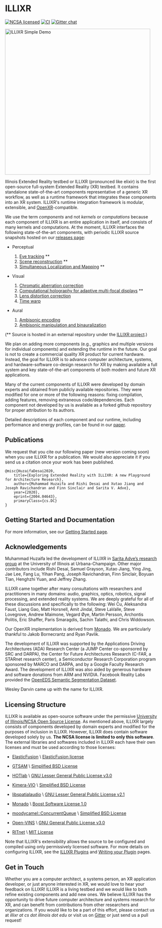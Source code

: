 # ILLIXR

[![NCSA licensed](https://img.shields.io/badge/license-NCSA-blue.svg)](LICENSE)
[![CI](https://github.com/ILLIXR/ILLIXR/workflows/illixr-tests-master/badge.svg)](https://github.com/ILLIXR/ILLIXR/actions)
[![Gitter chat](https://badges.gitter.im/gitterHQ/gitter.png)](https://gitter.im/ILLIXR/community)

<a href="https://www.youtube.com/watch?v=5GXsUP9_34U">
    <img
        alt="ILLIXR Simple Demo"
        src="https://img.youtube.com/vi/5GXsUP9_34U/0.jpg"
        style="width: 480px"
    >
</a>

Illinois Extended Reality testbed or ILLIXR (pronounced like elixir) is
    the first open-source full-system Extended Reality (XR) testbed.
It contains standalone state-of-the-art components representative of a generic XR workflow,
    as well as a runtime framework that integrates these components into an XR system.
ILLIXR's runtime integration framework is modular, extensible, and [OpenXR][26]-compatible.

We use the term _components_ and not _kernels_ or _computations_ because
    each component of ILLIXR is an entire application in itself,
    and consists of many kernels and computations.
At the moment, ILLIXR interfaces the following state-of-the-art components,
    with periodic ILLIXR source snapshots hosted on our [releases page][25]:

-   Perceptual
    1.  [Eye tracking][3] **
    1.  [Scene reconstruction][2] **
    1.  [Simultaneous Localization and Mapping][1] **

-   Visual
    1.  [Chromatic aberration correction][5]
    1.  [Computational holography for adaptive multi-focal displays][6] **
    1.  [Lens distortion correction][5]
    1.  [Time warp][5]

-   Aural
    1.  [Ambisonic encoding][4]
    1.  [Ambisonic manipulation and binauralization][4]

(** Source is hosted in an external repository under the [ILLIXR project][7].)

We plan on adding more components (e.g., graphics and multiple versions for individual components)
    and extending the runtime in the future.
Our goal is not to create a commercial quality XR product for current hardware.
Instead, the goal for ILLIXR is to advance computer architecture, systems, and
    hardware-software co-design research for XR by making available a full system and
    key state-of-the-art components of both modern and future XR applications.

Many of the current components of ILLIXR were developed by domain experts and
    obtained from publicly available repositories.
They were modified for one or more of the following reasons:
    fixing compilation,
    adding features,
    removing extraneous code/dependencies.
Each component not developed by us is available as a forked github repository for
    proper attribution to its authors.

Detailed descriptions of each component and our runtime,
    including performance and energy profiles, can be found in
    our [paper][8].


## Publications

We request that you cite our following paper (new version coming soon) when you
    use ILLIXR for a publication.
We would also appreciate it if you send us a citation once your work has been published.

```
@misc{HuzaifaDesai2020,
    title={Exploring Extended Reality with ILLIXR: A new Playground for Architecture Research},
    author={Muhammad Huzaifa and Rishi Desai and Xutao Jiang and Joseph Ravichandran and Finn Sinclair and Sarita V. Adve},
    year={2020},
    eprint={2004.04643},
    primaryClass={cs.DC}
}
```


## Getting Started and Documentation

For more information, see our [Getting Started page][50].


## Acknowledgements

Muhammad Huzaifa led the development of ILLIXR in [Sarita Adve’s research group][9]
    at the University of Illinois at Urbana-Champaign.
Other major contributors include
    Rishi Desai,
    Samuel Grayson,
    Xutao Jiang,
    Ying Jing,
    Jae Lee,
    Fang Lu,
    Yihan Pang,
    Joseph Ravichandran,
    Finn Sinclair,
    Boyuan Tian,
    Henghzhi Yuan,
    and
    Jeffrey Zhang.

ILLIXR came together after many consultations with researchers and practitioners in many domains:
    audio,
    graphics,
    optics,
    robotics,
    signal processing,
    and
    extended reality systems.
We are deeply grateful for all of these discussions and specifically to the following:
    Wei Cu,
    Aleksandra Faust,
    Liang Gao,
    Matt Horsnell,
    Amit Jindal,
    Steve LaValle,
    Steve Lovegrove,
    Andrew Maimone,
    Vegard &#216;ye,
    Martin Persson,
    Archontis Politis,
    Eric Shaffer,
    Paris Smaragdis,
    Sachin Talathi,
    and
    Chris Widdowson.

Our OpenXR implementation is derived from [Monado][10].
We are particularly thankful to Jakob Bornecrantz and Ryan Pavlik.

The development of ILLIXR was supported by
    the Applications Driving Architectures (ADA) Research Center
        (a JUMP Center co-sponsored by SRC and DARPA),
    the Center for Future Architectures Research (C-FAR, a STARnet research center),
    a Semiconductor Research Corporation program sponsored by MARCO and DARPA,
    and
    by a Google Faculty Research Award.
The development of ILLIXR was also aided by generous hardware and software donations
    from ARM and NVIDIA.
Facebook Reality Labs provided the [OpenEDS Semantic Segmentation Dataset][11].

Wesley Darvin came up with the name for ILLIXR.


## Licensing Structure

ILLIXR is available as open-source software under the permissive
    [University of Illinois/NCSA Open Source License][51].
As mentioned above, ILLIXR largely consists of components developed by domain experts and
    modified for the purposes of inclusion in ILLIXR.
However, ILLIXR does contain software developed solely by us.
**The NCSA license is limited to only this software**.
The external libraries and softwares included in ILLIXR each have their own licenses and
    must be used according to those licenses:

-   [ElasticFusion][14] \ [ElasticFusion license][15]

-   [GTSAM][27] \ [Simplified BSD License][28]

-   [HOTlab][20] \ [GNU Lesser General Public License v3.0][21]

-   [Kimera-VIO][29] \ [Simplified BSD License][30]

-   [libspatialaudio][18] \ [GNU Lesser General Public License v2.1][19]

-   [Monado][22] \ [Boost Software License 1.0][23]

-   [moodycamel::ConcurrentQueue][31] \ [Simplified BSD License][32]

-   [Open-VINS][12] \ [GNU General Public License v3.0][13]

-   [RITnet][16] \ [MIT License][17]

Note that ILLIXR's extensibility allows the source to be configured and compiled using only
    permissively licensed software.
For more details on configuring ILLIXR, see the [ILLIXR Plugins][52] and
    [Writing your Plugin][53] pages.


## Get in Touch

Whether you are a computer architect, a systems person, an XR application developer,
    or just anyone interested in XR, we would love to hear your feedback on ILLIXR!
ILLIXR is a living testbed and we would like to both refine existing components and add new ones. 
We believe ILLIXR has the opportunity to drive future computer architecture and
    systems research for XR,
    and can benefit from contributions from other researchers and organizations.
If you would like to be a part of this effort, please contact us at
    _illixr at cs dot illinois dot edu_ or visit us on [Gitter][24] or just send us a pull request!


[//]: # (- References -)

[1]:    https://github.com/ILLIXR/open_vins
[2]:    https://github.com/ILLIXR/ElasticFusion
[3]:    https://github.com/ILLIXR/RITnet
[4]:    https://github.com/ILLIXR/audio_pipeline
[5]:    https://github.com/ILLIXR/visual_postprocessing
[6]:    https://github.com/ILLIXR/HOTlab
[7]:    https://github.com/ILLIXR
[8]:    https://arxiv.org/pdf/2004.04643.pdf
[9]:    http://rsim.cs.illinois.edu
[10]:   https://monado.dev
[11]:   https://research.fb.com/programs/openeds-challenge
[12]:   https://github.com/rpng/open_vins
[13]:   https://www.gnu.org/licenses/gpl-3.0.html
[14]:   https://github.com/mp3guy/ElasticFusion
[15]:   https://github.com/mp3guy/ElasticFusion/blob/master/LICENSE.txt
[16]:   https://github.com/AayushKrChaudhary/RITnet
[17]:   https://github.com/AayushKrChaudhary/RITnet/blob/master/License.md
[18]:   https://github.com/videolabs/libspatialaudio
[19]:   https://www.gnu.org/licenses/old-licenses/lgpl-2.1.html
[20]:   https://github.com/MartinPersson/HOTlab
[21]:   https://www.gnu.org/licenses/lgpl-3.0.html
[22]:   https://gitlab.freedesktop.org/monado/monado
[23]:   https://choosealicense.com/licenses/bsl-1.0
[24]:   https://gitter.im/ILLIXR/community
[25]:   https://github.com/ILLIXR/ILLIXR/releases
[26]:   https://www.khronos.org/openxr
[27]:   https://github.com/ILLIXR/gtsam
[28]:   https://github.com/borglab/gtsam/blob/develop/LICENSE.BSD
[29]:   https://github.com/ILLIXR/Kimera-VIO
[30]:   https://github.com/MIT-SPARK/Kimera-VIO/blob/master/LICENSE.BSD
[31]:   https://github.com/cameron314/concurrentqueue
[32]:   https://github.com/cameron314/concurrentqueue/blob/master/LICENSE.md

[//]: # (- Internal -)

[50]:   getting_started.md
[51]:   LICENSE.md
[52]:   illixr_plugins.md
[53]:   writing_your_plugin.md
